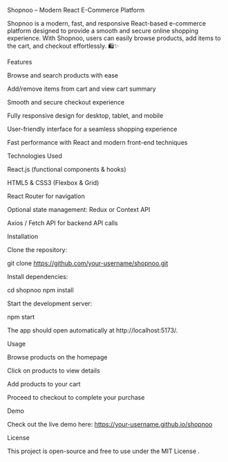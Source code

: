 Shopnoo – Modern React E-Commerce Platform

Shopnoo is a modern, fast, and responsive React-based e-commerce platform designed to provide a smooth and secure online shopping experience. With Shopnoo, users can easily browse products, add items to the cart, and checkout effortlessly. 🛍️✨

Features

Browse and search products with ease

Add/remove items from cart and view cart summary

Smooth and secure checkout experience

Fully responsive design for desktop, tablet, and mobile

User-friendly interface for a seamless shopping experience

Fast performance with React and modern front-end techniques

Technologies Used

React.js (functional components & hooks)

HTML5 & CSS3 (Flexbox & Grid)

React Router for navigation

Optional state management: Redux or Context API

Axios / Fetch API for backend API calls

Installation

Clone the repository:

git clone https://github.com/your-username/shopnoo.git


Install dependencies:

cd shopnoo
npm install


Start the development server:

npm start


The app should open automatically at http://localhost:5173/.

Usage

Browse products on the homepage

Click on products to view details

Add products to your cart

Proceed to checkout to complete your purchase

Demo

Check out the live demo here:
https://your-username.github.io/shopnoo

License

This project is open-source and free to use under the MIT License
.

